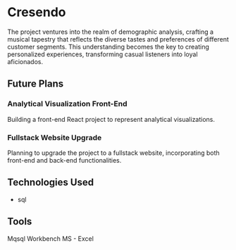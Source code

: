 # Cresendo

The project ventures into the realm of demographic analysis, crafting a musical tapestry that reflects the diverse tastes and preferences of different customer segments. This understanding becomes the key to creating personalized experiences, transforming casual listeners into loyal aficionados.

## Future Plans

### Analytical Visualization Front-End

Building a front-end React project to represent analytical visualizations.

### Fullstack Website Upgrade

Planning to upgrade the project to a fullstack website, incorporating both front-end and back-end functionalities.


## Technologies Used

- sql

## Tools

Mqsql Workbench
MS - Excel
